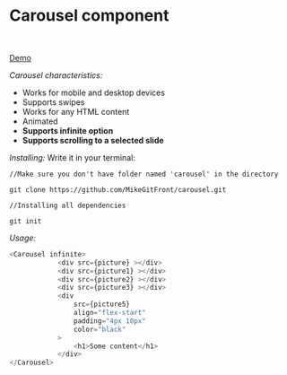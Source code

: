 <h1>Carousel component</h1>
<br>

<a href="https://imgur.com/a/HIG1fyr">Demo</a>

<i>Carousel characteristics:</i>
 <ul>
  <li>Works for mobile and desktop devices</li>
  <li>Supports swipes</li>
  <li>Works for any HTML content</li>
  <li>Animated</li>
  <li><b>Supports infinite option</b></li>
  <li><b>Supports scrolling to a selected slide</b></li>
</ul>

<i>Installing:</i>
Write it in your terminal: 
```terminal
//Make sure you don't have folder named 'carousel' in the directory

git clone https://github.com/MikeGitFront/carousel.git
```
```terminal
//Installing all dependencies

git init
```

<i>Usage:</i>

```javascript
<Carousel infinite>
            <div src={picture} ></div>
            <div src={picture1} ></div>
            <div src={picture2} ></div>
            <div src={picture3} ></div>
            <div
                src={picture5}
                align="flex-start"
                padding="4px 10px"
                color="black"
            >
                <h1>Some content</h1>
            </div>
</Carousel>
```
